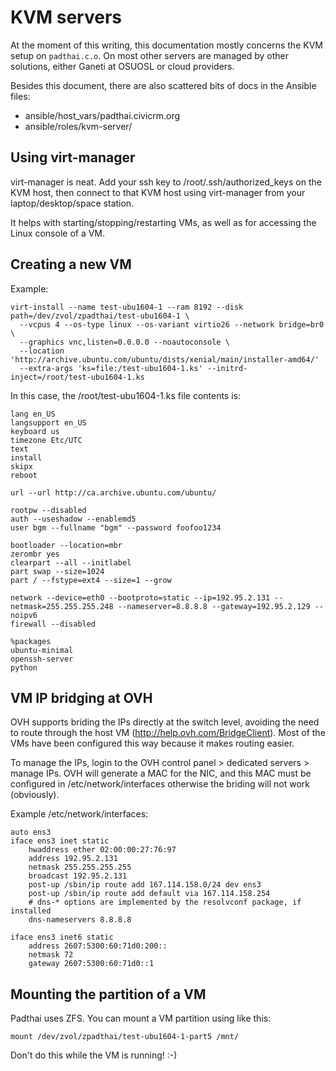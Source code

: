 KVM servers
===========

At the moment of this writing, this documentation mostly concerns the KVM setup on `padthai.c.o`. On most other servers are managed by other solutions, either Ganeti at OSUOSL or cloud providers.

Besides this document, there are also scattered bits of docs in the Ansible files:

* ansible/host_vars/padthai.civicrm.org
* ansible/roles/kvm-server/

Using virt-manager
------------------

virt-manager is neat. Add your ssh key to /root/.ssh/authorized_keys on the KVM host, then connect to that KVM host using virt-manager from your laptop/desktop/space station.

It helps with starting/stopping/restarting VMs, as well as for accessing the Linux console of a VM.

Creating a new VM
-----------------

Example:

```
virt-install --name test-ubu1604-1 --ram 8192 --disk path=/dev/zvol/zpadthai/test-ubu1604-1 \
  --vcpus 4 --os-type linux --os-variant virtio26 --network bridge=br0 \
  --graphics vnc,listen=0.0.0.0 --noautoconsole \
  --location 'http://archive.ubuntu.com/ubuntu/dists/xenial/main/installer-amd64/'
  --extra-args 'ks=file:/test-ubu1604-1.ks' --initrd-inject=/root/test-ubu1604-1.ks
```

In this case, the /root/test-ubu1604-1.ks file contents is:

```
lang en_US
langsupport en_US
keyboard us
timezone Etc/UTC
text
install
skipx
reboot

url --url http://ca.archive.ubuntu.com/ubuntu/

rootpw --disabled
auth --useshadow --enablemd5
user bgm --fullname "bgm" --password foofoo1234

bootloader --location=mbr
zerombr yes
clearpart --all --initlabel
part swap --size=1024
part / --fstype=ext4 --size=1 --grow

network --device=eth0 --bootproto=static --ip=192.95.2.131 --netmask=255.255.255.248 --nameserver=8.8.8.8 --gateway=192.95.2.129 --noipv6
firewall --disabled

%packages
ubuntu-minimal
openssh-server
python
```

VM IP bridging at OVH
---------------------

OVH supports briding the IPs directly at the switch level, avoiding the need to route through the host VM (http://help.ovh.com/BridgeClient). Most of the VMs have been configured this way because it makes routing easier.

To manage the IPs, login to the OVH control panel > dedicated servers > manage IPs. OVH will generate a MAC for the NIC, and this MAC must be configured in /etc/network/interfaces otherwise the briding will not work (obviously).

Example /etc/network/interfaces:

```
auto ens3
iface ens3 inet static
    hwaddress ether 02:00:00:27:76:97
    address 192.95.2.131
    netmask 255.255.255.255
    broadcast 192.95.2.131
    post-up /sbin/ip route add 167.114.158.0/24 dev ens3
    post-up /sbin/ip route add default via 167.114.158.254
    # dns-* options are implemented by the resolvconf package, if installed
    dns-nameservers 8.8.8.8

iface ens3 inet6 static
    address 2607:5300:60:71d0:200::
    netmask 72
    gateway 2607:5300:60:71d0::1
```

Mounting the partition of a VM
------------------------------

Padthai uses ZFS. You can mount a VM partition using like this:

```
mount /dev/zvol/zpadthai/test-ubu1604-1-part5 /mnt/
```

Don't do this while the VM is running! :-)
